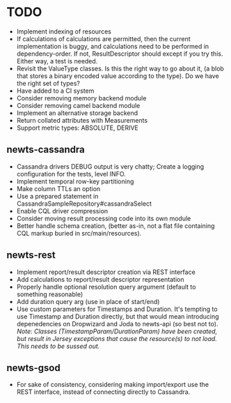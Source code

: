 TODO
====

 * Implement indexing of resources
 * If calculations of calculations are permitted, then the current implementation
   is buggy, and calculations need to be performed in dependency-order.  If not,
   ResultDescriptor should except if you try this.  Either way, a test is needed.
 * Revisit the ValueType classes.  Is this the right way to go about it, (a blob
   that stores a binary encoded value according to the type).  Do we have the
   right set of types?
 * Have added to a CI system
 * Consider removing memory backend module
 * Consider removing camel backend module
 * Implement an alternative storage backend
 * Return collated attributes with Measurements
 * Support metric types: ABSOLUTE, DERIVE

newts-cassandra
---------------
 * Cassandra drivers DEBUG output is very chatty; Create a logging
   configuration for the tests, level INFO.
 * Implement temporal row-key partitioning
 * Make column TTLs an option
 * Use a prepared statement in CassandraSampleRepository#cassandraSelect
 * Enable CQL driver compression
 * Consider moving result processing code into its own module
 * Better handle schema creation, (better as-in, not a flat file containing
   CQL markup buried in src/main/resources).

newts-rest
----------
 * Implement report/result descriptor creation via REST interface
 * Add calculations to report/result descriptor representation
 * Properly handle optional resolution query argument (default to something
   reasonable)
 * Add duration query arg (use in place of start/end)
 * Use custom parameters for Timestamps and Duration.  It's tempting to use
   Timestamp and Duration directly, but that would mean introducing
   depenedencies on Dropwizard and Joda to newts-api (so best not to).
   *Note: Classes (TimestampParam/DurationParam) have been created, but result
   in Jersey exceptions that cause the resource(s) to not load.  This needs to
   be sussed out.*

newts-gsod
----------
 * For sake of consistency, considering making import/export use the REST
   interface, instead of connecting directly to Cassandra.